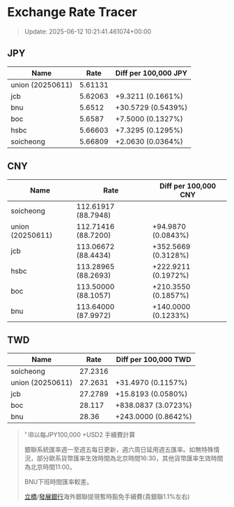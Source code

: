 # Exchange Rate Tracer

> Update: 2025-06-12 10:21:41.461074+00:00

## JPY

| Name             |    Rate | Diff per 100,000 JPY   |
|------------------|---------|------------------------|
| union (20250611) | 5.61131 |                        |
| jcb              | 5.62063 | +9.3211 (0.1661%)      |
| bnu              | 5.6512  | +30.5729 (0.5439%)     |
| boc              | 5.6587  | +7.5000 (0.1327%)      |
| hsbc             | 5.66603 | +7.3295 (0.1295%)      |
| soicheong        | 5.66809 | +2.0630 (0.0364%)      |

## CNY

| Name             | Rate                | Diff per 100,000 CNY   |
|------------------|---------------------|------------------------|
| soicheong        | 112.61917	(88.7948) |                        |
| union (20250611) | 112.71416	(88.7200) | +94.9870 (0.0843%)     |
| jcb              | 113.06672	(88.4434) | +352.5669 (0.3128%)    |
| hsbc             | 113.28965	(88.2693) | +222.9211 (0.1972%)    |
| boc              | 113.50000	(88.1057) | +210.3550 (0.1857%)    |
| bnu              | 113.64000	(87.9972) | +140.0000 (0.1233%)    |

## TWD

| Name             |    Rate | Diff per 100,000 TWD   |
|------------------|---------|------------------------|
| soicheong        | 27.2316 |                        |
| union (20250611) | 27.2631 | +31.4970 (0.1157%)     |
| jcb              | 27.2789 | +15.8193 (0.0580%)     |
| boc              | 28.117  | +838.0837 (3.0723%)    |
| bnu              | 28.36   | +243.0000 (0.8642%)    |


> ¹ IB以每JPY100,000 +USD2 手續費計算
>
> 銀聯系統匯率週一至週五每日更新，週六周日延用週五匯率。如無特殊情況，部分歐系貨幣匯率生效時間為北京時間16:30，其他貨幣匯率生效時間為北京時間11:00。
>
> BNU下班時間匯率較差。
>
> [立橋](https://www.wlbank.com.mo/uploads/ueditor/file/20181211/1544536513900230.pdf)/[發展銀行](https://www.mdb.com.mo/Service_Charges_20230728.pdf)海外銀聯提現暫時豁免手續費(貴銀聯1.1%左右)

